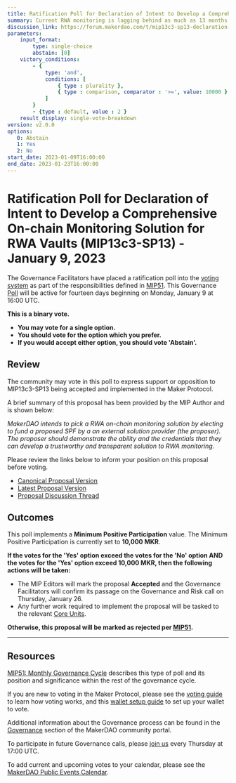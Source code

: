 ```yaml
---
title: Ratification Poll for Declaration of Intent to Develop a Comprehensive On-chain Monitoring Solution for RWA Vaults (MIP13c3-SP13) - January 9, 2023
summary: Current RWA monitoring is lagging behind as much as 13 months in the case of New Silver 9. MakerDAO is scaling up RWA vaults for yield and diversification. We need to develop maximum transparency around that.
discussion_link: https://forum.makerdao.com/t/mip13c3-sp13-declaration-of-intent-to-develop-a-comprehensive-on-chain-monitoring-solution-for-rwa-vaults/19095
parameters:
    input_format:
        type: single-choice
        abstain: [0]
    victory_conditions:
        - {
            type: 'and',
            conditions: [
                { type : plurality },
                { type : comparison, comparator : '>=', value: 10000 }
            ]
        }
        - {type : default, value : 2 }
    result_display: single-vote-breakdown
version: v2.0.0
options:
   0: Abstain
   1: Yes
   2: No
start_date: 2023-01-09T16:00:00
end_date: 2023-01-23T16:00:00
---
```

# Ratification Poll for Declaration of Intent to Develop a Comprehensive On-chain Monitoring Solution for RWA Vaults (MIP13c3-SP13) - January 9, 2023

The Governance Facilitators have placed a ratification poll into the [voting system](https://vote.makerdao.com/polling) as part of the responsibilities defined in [MIP51](https://mips.makerdao.com/mips/details/MIP51). This Governance [Poll](https://community-development.makerdao.com/en/learn/governance/on-chain-gov) will be active for fourteen days beginning on Monday, January 9 at 16:00 UTC.

**This is a binary vote.**
- **You may vote for a single option.**
- **You should vote for the option which you prefer.**
- **If you would accept either option, you should vote 'Abstain'.**

## Review

The community may vote in this poll to express support or opposition to MIP13c3-SP13 being accepted and implemented in the Maker Protocol.

A brief summary of this proposal has been provided by the MIP Author and is shown below:

*MakerDAO intends to pick a RWA on-chain monitoring solution by electing to fund a proposed SPF by a an external solution provider (the proposer). The proposer should demonstrate the ability and the credentials that they can develop a trustworthy and transparent solution to RWA monitoring.*

Please review the links below to inform your position on this proposal before voting.
* [Canonical Proposal Version](https://github.com/makerdao/mips/blob/dbb8e3800403a1901da3399524aa733c9a774574/MIP13/MIP13c3-Subproposals/MIP13c3-SP13.md)
* [Latest Proposal Version](https://mips.makerdao.com/mips/details/MIP13c3SP13)
* [Proposal Discussion Thread](https://forum.makerdao.com/t/mip13c3-sp13-declaration-of-intent-to-develop-a-comprehensive-on-chain-monitoring-solution-for-rwa-vaults/19095)

## Outcomes

This poll implements a **Minimum Positive Participation** value. The Minimum Positive Participation is currently set to **10,000 MKR**.

**If the votes for the 'Yes' option exceed the votes for the 'No' option AND the votes for the 'Yes' option exceed 10,000 MKR, then the following actions will be taken:**
* The MIP Editors will mark the proposal **Accepted** and the Governance Facilitators will confirm its passage on the Governance and Risk call on Thursday, January 26.
* Any further work required to implement the proposal will be tasked to the relevant [Core Units](https://mips.makerdao.com/mips/details/MIP38#mip38c2-core-unit-state).

**Otherwise, this proposal will be marked as rejected per [MIP51](https://mips.makerdao.com/mips/details/MIP51#mip51c2-ratification-poll).**

---

## Resources

[MIP51: Monthly Governance Cycle](https://mips.makerdao.com/mips/details/MIP51) describes this type of poll and its position and significance within the rest of the governance cycle.

If you are new to voting in the Maker Protocol, please see the [voting guide](https://community-development.makerdao.com/en/learn/governance/how-voting-works/) to learn how voting works, and this [wallet setup guide](https://community-development.makerdao.com/en/learn/governance/voting-setup/) to set up your wallet to vote.

Additional information about the Governance process can be found in the [Governance](https://community-development.makerdao.com/en/learn/governance) section of the MakerDAO community portal.

To participate in future Governance calls, please [join us](https://github.com/makerdao/community/tree/master/governance/governance-and-risk-meetings) every Thursday at 17:00 UTC.

To add current and upcoming votes to your calendar, please see the [MakerDAO Public Events Calendar](https://calendar.google.com/calendar/embed?src=makerdao.com_3efhm2ghipksegl009ktniomdk%40group.calendar.google.com&ctz=UTC&mode=week&showCalendars=0&showPrint=0).
